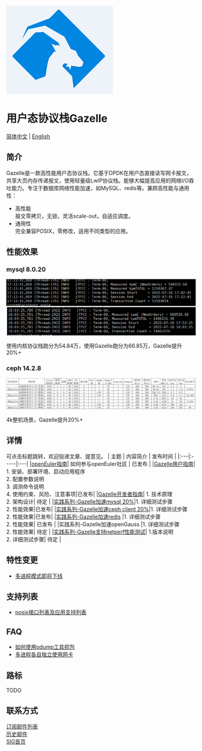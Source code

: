 <img src="doc/images/logo.png"> 

# 用户态协议栈Gazelle

[简体中文](README.md) | [English](README_en.md)

## 简介

Gazelle是一款高性能用户态协议栈。它基于DPDK在用户态直接读写网卡报文，共享大页内存传递报文，使用轻量级LwIP协议栈。能够大幅提高应用的网络I/O吞吐能力。专注于数据库网络性能加速，如MySQL、redis等。兼顾高性能与通用性：
- 高性能  
报文零拷贝，无锁，灵活scale-out，自适应调度。
- 通用性  
完全兼容POSIX，零修改，适用不同类型的应用。  

## 性能效果
### mysql 8.0.20
<img src="doc/images/mysql_kernel.png"> 
<img src="doc/images/mysql_gazelle.png"> 

使用内核协议栈跑分为54.84万，使用Gazelle跑分为66.85万，Gazelle提升20%+  

### ceph 14.2.8
<img src="doc/images/ceph_client_testdata.png"> 

4k整机场景，Gazelle提升20%+  


## 详情 
可点击标题跳转，欢迎投递文章、提意见。
| 主题 | 内容简介 | 发布时间 |
|:---|:-----|:---|
|[openEuler指南](https://gitee.com/openeuler/community/blob/master/zh/contributors/README.md)| 如何参与openEuler社区 | 已发布 |
|[Gazelle用户指南](doc/user-guide.md)| 1. 安装、部署环境、启动应用程序<br>2. 配置参数说明<br>3. 调测命令说明<br>4. 使用约束、风险、注意事项|已发布|
|[Gazelle开发者指南](doc/programmer-guide.md)| 1. 技术原理<br>2. 架构设计| 待定 |
|[实践系列-Gazelle加速mysql 20%](doc/%E5%AE%9E%E8%B7%B5%E7%B3%BB%E5%88%97-Gazelle%E5%8A%A0%E9%80%9Fmysql.md)|1. 详细测试步骤<br>2. 性能效果|已发布|
|[实践系列-Gazelle加速ceph client 20%](https://www.hikunpeng.com/document/detail/zh/kunpengcpfs/basicAccelFeatures/storageAccel/kunpengcpfs_hpcd_0002.html)|1. 详细测试步骤<br>2. 性能效果|已发布|
|[实践系列-Gazelle加速redis](doc/redis.md) |1. 详细测试步骤<br>2. 性能效果| 已发布 |
|实践系列-Gazelle加速openGauss |1. 详细测试步骤<br>2. 性能效果| 待定 |
|[实践系列-Gazelle支持netperf性能测试](doc/netperf.md)| 1.版本说明 <br>2. 详细测试步骤| 待定 |

## 特性变更
- [多进程模式即将下线](doc/releasenote.md)

## 支持列表
- [posix接口列表及应用支持列表](doc/support.md)

## FAQ
- [如何使用pdump工具抓包](doc/pdump.md) 
- [多进程各自独立使用网卡](doc/multiple-nic.md)

## 路标
TODO

## 联系方式
[订阅邮件列表](https://mailweb.openeuler.org/postorius/lists/high-performance-network.openeuler.org/)  
[历史邮件](https://mailweb.openeuler.org/hyperkitty/list/high-performance-network@openeuler.org/)  
[SIG首页](https://gitee.com/openeuler/community/tree/master/sig/sig-high-performance-network)  
